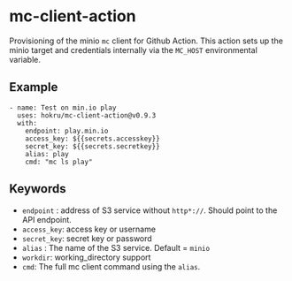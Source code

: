 # mc-client-action
Provisioning of the minio `mc` client for Github Action.
This action sets up the minio target and credentials internally via the `MC_HOST` environmental variable.

## Example
```
- name: Test on min.io play
  uses: hokru/mc-client-action@v0.9.3
  with:
    endpoint: play.min.io
    access_key: ${{secrets.accesskey}}
    secret_key: ${{secrets.secretkey}}
    alias: play
    cmd: "mc ls play"
```

## Keywords

* `endpoint` : address of S3 service without `http*://`. Should point to the API endpoint.
* `access_key`: access key or username
* `secret_key`: secret key or password
* `alias` : The name of the S3 service. Default = `minio`
* `workdir`: working_directory support
* `cmd`: The full mc client command using the `alias`.
